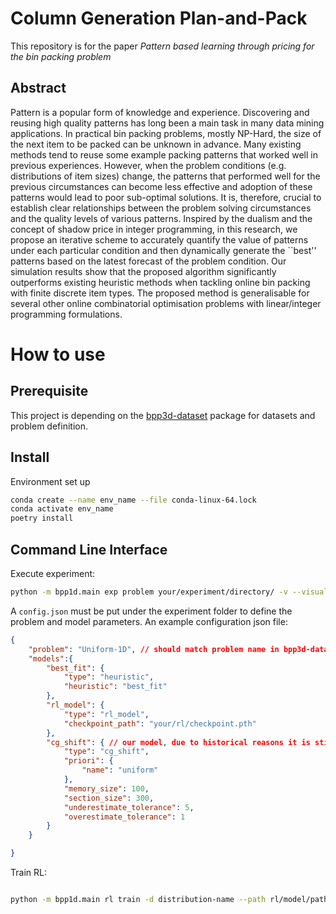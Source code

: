 # Column Generation Plan-and-Pack

This repository is for the paper *Pattern based learning through pricing for the bin packing problem*



## Abstract

Pattern is a popular form of knowledge and experience. Discovering and reusing high quality patterns has long been a main task in many data mining applications. In practical bin packing problems, mostly NP-Hard, the size of the next item to be packed can be unknown in advance. Many existing methods tend to reuse some example packing patterns that worked well in previous experiences. However, when the problem conditions (e.g. distributions of item sizes) change, the patterns that performed well for the previous circumstances can become less effective and adoption of these patterns would lead to poor sub-optimal solutions. It is, therefore, crucial to establish clear relationships between the problem solving circumstances and the quality levels of various patterns. Inspired by the dualism and the concept of shadow price in integer programming, in this research, we propose an iterative scheme to accurately quantify the value of patterns under each particular condition and then dynamically generate the ``best'' patterns based on the latest forecast of the problem condition. Our simulation results show that the proposed algorithm significantly outperforms existing heuristic methods when tackling online bin packing with finite discrete item types. The proposed method is generalisable for several other online combinatorial optimisation problems with linear/integer programming formulations. 

# How to use


## Prerequisite
This project is depending on the [bpp3d-dataset](https://github.com/MeowAlienOwO/Bpp3dDataset) package for datasets and problem definition.


## Install
Environment set up

```bash
conda create --name env_name --file conda-linux-64.lock
conda activate env_name
poetry install 

```

## Command Line Interface

Execute experiment: 
```bash
python -m bpp1d.main exp problem your/experiment/directory/ -v --visualize

```

A `config.json` must be put under the experiment folder to define the problem and model parameters. 
An example configuration json file: 

```json
{
    "problem": "Uniform-1D", // should match problem name in bpp3d-dataset
    "models":{
        "best_fit": { 
            "type": "heuristic",
            "heuristic": "best_fit"
        },
        "rl_model": {
            "type": "rl_model",
            "checkpoint_path": "your/rl/checkpoint.pth"
        },
        "cg_shift": { // our model, due to historical reasons it is still cg_shift but will be updated in later release
            "type": "cg_shift",
            "priori": {
                "name": "uniform"
            },
            "memory_size": 100,
            "section_size": 300,
            "underestimate_tolerance": 5,
            "overestimate_tolerance": 1
        }
    }

}
```

Train RL:

```bash

python -m bpp1d.main rl train -d distribution-name --path rl/model/path --epoch 501
```
